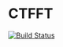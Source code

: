 # CTFFT

[![Build Status](https://github.com/evanderveer/CTFFT.jl/actions/workflows/CI.yml/badge.svg?branch=main)](https://github.com/evanderveer/CTFFT.jl/actions/workflows/CI.yml?query=branch%3Amain)
